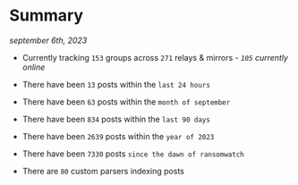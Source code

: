 
# Summary
_september 6th, 2023_

- Currently tracking `153` groups across `271` relays & mirrors - _`105` currently online_

- There have been `13` posts within the `last 24 hours`

- There have been `63` posts within the `month of september`

- There have been `834` posts within the `last 90 days`

- There have been `2639` posts within the `year of 2023`

- There have been `7330` posts `since the dawn of ransomwatch`

- There are `80` custom parsers indexing posts
